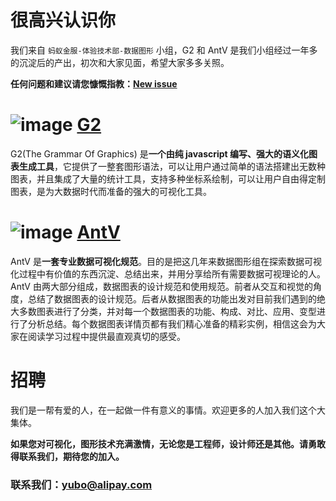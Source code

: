 
# 很高兴认识你

我们来自 `蚂蚁金服-体验技术部-数据图形` 小组，G2 和 AntV 是我们小组经过一年多的沉淀后的产出，初次和大家见面，希望大家多多关照。

**任何问题和建议请您慷慨指教：[New issue](https://github.com/antvis/feedback/issues/new)**


# ![image](https://os.alipayobjects.com/rmsportal/OHrTRDHIKaBLeri.png)  [G2](http://g2.alipay.com)

G2(The Grammar Of Graphics) 是**一个由纯 javascript 编写、强大的语义化图表生成工具**，它提供了一整套图形语法，可以让用户通过简单的语法搭建出无数种图表，并且集成了大量的统计工具，支持多种坐标系绘制，可以让用户自由得定制图表，是为大数据时代而准备的强大的可视化工具。

# ![image](https://t.alipayobjects.com/images/T1c.loXcdXXXXXXXXX.png) [AntV](http://antv.alipay.com)

AntV 是**一套专业数据可视化规范**。目的是把这几年来数据图形组在探索数据可视化过程中有价值的东西沉淀、总结出来，并用分享给所有需要数据可视理论的人。AntV 由两大部分组成，数据图表的设计规范和使用规范。前者从交互和视觉的角度，总结了数据图表的设计规范。后者从数据图表的功能出发对目前我们遇到的绝大多数图表进行了分类，并对每一个数据图表的功能、构成、对比、应用、变型进行了分析总结。每个数据图表详情页都有我们精心准备的精彩实例，相信这会为大家在阅读学习过程中提供最直观真切的感受。

# 招聘

我们是一帮有爱的人，在一起做一件有意义的事情。欢迎更多的人加入我们这个大集体。

**如果您对可视化，图形技术充满激情，无论您是工程师，设计师还是其他。请勇敢得联系我们，期待您的加入。**

### 联系我们：yubo@alipay.com

